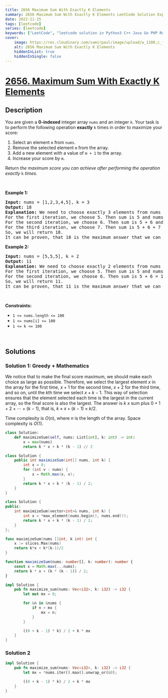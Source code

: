 ```yaml
---
title: 2656 Maximum Sum With Exactly K Elements
summary: 2656 Maximum Sum With Exactly K Elements LeetCode Solution Explained
date: 2022-11-25
tags: [leetcode]
series: [leetcode]
keywords: ["LeetCode", "leetcode solution in Python3 C++ Java Go PHP Ruby Swift TypeScript Rust C# JavaScript C", "2656 Maximum Sum With Exactly K Elements LeetCode Solution Explained in all languages"]
cover:
    image: https://res.cloudinary.com/samirpaul/image/upload/w_1100,c_fit,co_rgb:FFFFFF,l_text:Arial_75_bold:2656 Maximum Sum With Exactly K Elements - Solution Explained/problem-solving.webp
    alt: 2656 Maximum Sum With Exactly K Elements
    hiddenInList: true
    hiddenInSingle: false
---
```



# [2656. Maximum Sum With Exactly K Elements](https://leetcode.com/problems/maximum-sum-with-exactly-k-elements)


## Description

<p>You are given a <strong>0-indexed</strong> integer array <code>nums</code> and an integer <code>k</code>. Your task is to perform the following operation <strong>exactly</strong> <code>k</code> times in order to maximize your score:</p>

<ol>
	<li>Select an element <code>m</code> from <code>nums</code>.</li>
	<li>Remove the selected element <code>m</code> from the array.</li>
	<li>Add a new element with a value of <code>m + 1</code> to the array.</li>
	<li>Increase your score by <code>m</code>.</li>
</ol>

<p>Return <em>the maximum score you can achieve after performing the operation exactly</em> <code>k</code> <em>times.</em></p>

<p>&nbsp;</p>
<p><strong class="example">Example 1:</strong></p>

<pre>
<strong>Input:</strong> nums = [1,2,3,4,5], k = 3
<strong>Output:</strong> 18
<strong>Explanation:</strong> We need to choose exactly 3 elements from nums to maximize the sum.
For the first iteration, we choose 5. Then sum is 5 and nums = [1,2,3,4,6]
For the second iteration, we choose 6. Then sum is 5 + 6 and nums = [1,2,3,4,7]
For the third iteration, we choose 7. Then sum is 5 + 6 + 7 = 18 and nums = [1,2,3,4,8]
So, we will return 18.
It can be proven, that 18 is the maximum answer that we can achieve.
</pre>

<p><strong class="example">Example 2:</strong></p>

<pre>
<strong>Input:</strong> nums = [5,5,5], k = 2
<strong>Output:</strong> 11
<strong>Explanation:</strong> We need to choose exactly 2 elements from nums to maximize the sum.
For the first iteration, we choose 5. Then sum is 5 and nums = [5,5,6]
For the second iteration, we choose 6. Then sum is 5 + 6 = 11 and nums = [5,5,7]
So, we will return 11.
It can be proven, that 11 is the maximum answer that we can achieve.
</pre>

<p>&nbsp;</p>
<p><strong>Constraints:</strong></p>

<ul>
	<li><code>1 &lt;= nums.length &lt;= 100</code></li>
	<li><code>1 &lt;= nums[i] &lt;= 100</code></li>
	<li><code>1 &lt;= k &lt;= 100</code></li>
</ul>

<p>&nbsp;</p>
<style type="text/css">.spoilerbutton {display:block; border:dashed; padding: 0px 0px; margin:10px 0px; font-size:150%; font-weight: bold; color:#000000; background-color:cyan; outline:0; 
}
.spoiler {overflow:hidden;}
.spoiler > div {-webkit-transition: all 0s ease;-moz-transition: margin 0s ease;-o-transition: all 0s ease;transition: margin 0s ease;}
.spoilerbutton[value="Show Message"] + .spoiler > div {margin-top:-500%;}
.spoilerbutton[value="Hide Message"] + .spoiler {padding:5px;}
</style>

## Solutions

### Solution 1: Greedy + Mathematics

We notice that to make the final score maximum, we should make each choice as large as possible. Therefore, we select the largest element $x$ in the array for the first time, $x+1$ for the second time, $x+2$ for the third time, and so on, until the $k$th time we select $x+k-1$. This way of selection ensures that the element selected each time is the largest in the current array, so the final score is also the largest. The answer is $k$ $x$ sum plus $0+1+2+\cdots+(k-1)$, that is, $k \times x + (k - 1) \times k / 2$.

Time complexity is $O(n)$, where $n$ is the length of the array. Space complexity is $O(1)$.

<!-- tabs:start -->

```python
class Solution:
    def maximizeSum(self, nums: List[int], k: int) -> int:
        x = max(nums)
        return k * x + k * (k - 1) // 2
```

```java
class Solution {
    public int maximizeSum(int[] nums, int k) {
        int x = 0;
        for (int v : nums) {
            x = Math.max(x, v);
        }
        return k * x + k * (k - 1) / 2;
    }
}
```

```cpp
class Solution {
public:
    int maximizeSum(vector<int>& nums, int k) {
        int x = *max_element(nums.begin(), nums.end());
        return k * x + k * (k - 1) / 2;
    }
};
```

```go
func maximizeSum(nums []int, k int) int {
	x := slices.Max(nums)
	return k*x + k*(k-1)/2
}
```

```ts
function maximizeSum(nums: number[], k: number): number {
    const x = Math.max(...nums);
    return k * x + (k * (k - 1)) / 2;
}
```

```rust
impl Solution {
    pub fn maximize_sum(nums: Vec<i32>, k: i32) -> i32 {
        let mut mx = 0;

        for &n in &nums {
            if n > mx {
                mx = n;
            }
        }

        ((0 + k - 1) * k) / 2 + k * mx
    }
}
```

<!-- tabs:end -->

### Solution 2

<!-- tabs:start -->

```rust
impl Solution {
    pub fn maximize_sum(nums: Vec<i32>, k: i32) -> i32 {
        let mx = *nums.iter().max().unwrap_or(&0);

        ((0 + k - 1) * k) / 2 + k * mx
    }
}
```

<!-- tabs:end -->

<!-- end -->
